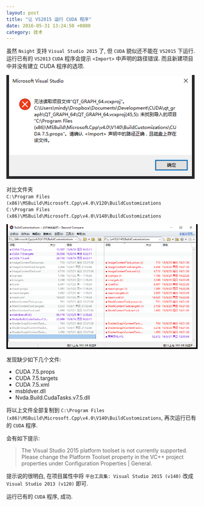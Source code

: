```yaml
---
layout: post
title: "让 VS2015 运行 CUDA 程序"
date: 2016-05-31 13:24:50 +0800
category: 技术
---
```

虽然 `Nsight` 支持 `Visual Studio 2015` 了, 但 `CUDA` 貌似还不能在 `VS2015` 下运行. 运行已有的 `VS2013` `CUDA` 程序会提示 `<Import>` 中声明的路径错误. 而且新建项目中并没有建立 CUDA 程序的选项.

![Error](/assets/img/post/2016-05-31-VS2015-CUDA-1.png "Error")

对比文件夹  
`C:\Program Files (x86)\MSBuild\Microsoft.Cpp\v4.0\V120\BuildCustomizations`  
`C:\Program Files (x86)\MSBuild\Microsoft.Cpp\v4.0\V140\BuildCustomizations`

![Dir Compare](/assets/img/post/2016-05-31-VS2015-CUDA-2.png "Dir Compare")

发现缺少如下几个文件:

- CUDA 7.5.props
- CUDA 7.5.targets
- CUDA 7.5.xml
- msbldver.dll
- Nvda.Build.CudaTasks.v7.5.dll

将以上文件全部复制到 `C:\Program Files (x86)\MSBuild\Microsoft.Cpp\v4.0\V140\BuildCustomizations`, 再次运行已有的 `CUDA` 程序.

会有如下提示:

>The Visual Studio 2015 platform toolset is not currently supported.  Please change the Platform Toolset property in the VC++ project properties under Configuration Properties | General.

提示说的很明白, 在项目属性中将 `平台工具集: Visual Studio 2015 (v140)` 改成 `Visual Studio 2013 (v120)` 即可.

运行已有的 `CUDA` 程序, 成功.
